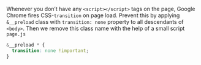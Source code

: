 Whenever you don’t have any `<script></script>` tags on the page, Google Chrome fires CSS-`transition` on page load. Prevent this by applying `&__preload` class with `transition: none` property to all descendants of `<body>`. Then we remove this class name with the help of a small script `page.js`

```css
&__preload * {
  transition: none !important;
}
```
